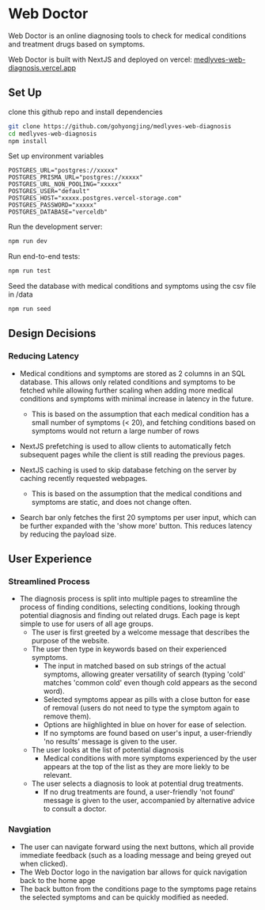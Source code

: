 # Web Doctor

Web Doctor is an online diagnosing tools to check for medical conditions and treatment drugs based on symptoms.

Web Doctor is built with NextJS and deployed on vercel: [medlyves-web-diagnosis.vercel.app](medlyves-web-diagnosis.vercel.app)

## Set Up

clone this github repo and install dependencies
```bash
git clone https://github.com/gohyongjing/medlyves-web-diagnosis
cd medlyves-web-diagnosis
npm install
```

Set up environment variables
```
POSTGRES_URL="postgres://xxxxx"
POSTGRES_PRISMA_URL="postgres://xxxxx"
POSTGRES_URL_NON_POOLING="xxxxx"
POSTGRES_USER="default"
POSTGRES_HOST="xxxxx.postgres.vercel-storage.com"
POSTGRES_PASSWORD="xxxxx"
POSTGRES_DATABASE="verceldb"
```

Run the development server:

```bash
npm run dev
```

Run end-to-end tests:

```bash
npm run test
```

Seed the database with medical conditions and symptoms using the csv file in /data

```bash
npm run seed
```

## Design Decisions

### Reducing Latency

* Medical conditions and symptoms are stored as 2 columns in an SQL database. This allows only related conditions and symptoms to be fetched while allowing further scaling when adding more medical conditions and symptoms with minimal increase in latency in the future.
  * This is based on the assumption that each medical condition has a small number of symptoms (< 20), and fetching conditions based on symptoms would not return a large number of rows

* NextJS prefetching is used to allow clients to automatically fetch subsequent pages while the client is still reading the previous pages.

* NextJS caching is used to skip database fetching on the server by caching recently requested webpages.
  * This is based on the assumption that the medical conditions and symptoms are static, and does not change often.

* Search bar only fetches the first 20 symptoms per user input, which can be further expanded with the 'show more' button. This reduces latency by reducing the payload size.

## User Experience

### Streamlined Process

* The diagnosis process is split into multiple pages to streamline the process of finding conditions, selecting conditions, looking through potential diagnosis and finding out related drugs. Each page is kept simple to use for users of all age groups.
  * The user is first greeted by a welcome message that describes the purpose of the website.
  * The user then type in keywords based on their experienced symptoms.
    * The input in matched based on sub strings of the actual symptoms, allowing greater versatility of search (typing 'cold' matches 'common cold' even though cold appears as the second word).
    * Selected symptoms appear as pills with a close button for ease of removal (users do not need to  type the symptom again to remove them).
    * Options are hiighlighted in blue on hover for ease of selection.
    * If no symptoms are found based on user's input, a user-friendly 'no results' message is given to the user.
  * The user looks at the list of potential diagnosis
    * Medical conditions with more symptoms experienced by the user appears at the top of the list as they are more liekly to be relevant.
  * The user selects a diagnosis to look at potential drug treatments.
    * If no drug treatments are found, a user-friendly 'not found' message is given to the user, accompanied by alternative advice to consult a doctor.

### Navgiation

* The user can navigate forward using the next buttons, which all provide immediate feedback (such as a loading message and being greyed out when clicked).
* The Web Doctor logo in the navigation bar allows for quick navigation back to the home apge
* The back button from the conditions page to the symptoms page retains the selected symptoms and can be quickly modified as needed.
